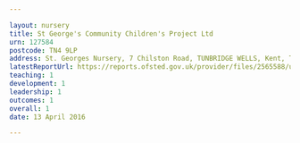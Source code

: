 ```yaml
---

layout: nursery
title: St George's Community Children's Project Ltd
urn: 127584
postcode: TN4 9LP
address: St. Georges Nursery, 7 Chilston Road, TUNBRIDGE WELLS, Kent, TN4 9LP
latestReportUrl: https://reports.ofsted.gov.uk/provider/files/2565588/urn/127584.pdf
teaching: 1
development: 1
leadership: 1
outcomes: 1
overall: 1
date: 13 April 2016

---
```

